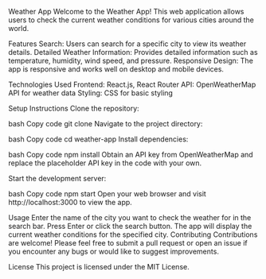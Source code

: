 Weather App
Welcome to the Weather App! This web application allows users to check the current weather conditions for various cities around the world.

Features
Search: Users can search for a specific city to view its weather details.
Detailed Weather Information: Provides detailed information such as temperature, humidity, wind speed, and pressure.
Responsive Design: The app is responsive and works well on desktop and mobile devices.

Technologies Used
Frontend: React.js, React Router
API: OpenWeatherMap API for weather data
Styling: CSS for basic styling

Setup Instructions
Clone the repository:

bash
Copy code
git clone <repository-url>
Navigate to the project directory:

bash
Copy code
cd weather-app
Install dependencies:

bash
Copy code
npm install
Obtain an API key from OpenWeatherMap and replace the placeholder API key in the code with your own.

Start the development server:

bash
Copy code
npm start
Open your web browser and visit http://localhost:3000 to view the app.

Usage
Enter the name of the city you want to check the weather for in the search bar.
Press Enter or click the search button.
The app will display the current weather conditions for the specified city.
Contributing
Contributions are welcome! Please feel free to submit a pull request or open an issue if you encounter any bugs or would like to suggest improvements.

License
This project is licensed under the MIT License.